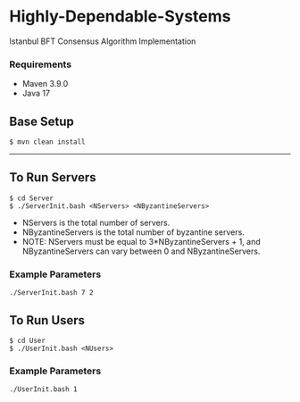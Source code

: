 # Highly-Dependable-Systems
Istanbul BFT Consensus Algorithm Implementation

### Requirements

- Maven 3.9.0
- Java 17

## Base Setup

```shell
$ mvn clean install 
```

---

## To Run Servers

```shell
$ cd Server
$ ./ServerInit.bash <NServers> <NByzantineServers> 
```

- NServers is the total number of servers.
- NByzantineServers is the total number of byzantine servers.
- NOTE: NServers must be equal to 3*NByzantineServers + 1, and NByzantineServers can vary between 0 and NByzantineServers. 

### Example Parameters
```
./ServerInit.bash 7 2
```

## To Run Users


```shell
$ cd User
$ ./UserInit.bash <NUsers> 
```

### Example Parameters

```
./UserInit.bash 1
```
